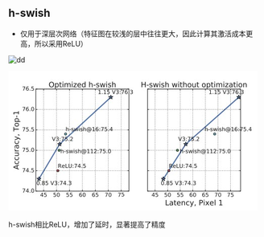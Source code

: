 ## h-swish
- 仅用于深层次网络（特征图在较浅的层中往往更大，因此计算其激活成本更高，所以采用ReLU）

![dd](https://img-blog.csdnimg.cn/20191209213051844.png)

![dd](https://github.com/Rokuki/ai-note/blob/main/network/img/h_swish_latency.jpg)

h-swish相比ReLU，增加了延时，显著提高了精度
